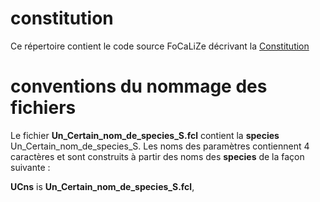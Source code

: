 constitution
==

<p>Ce répertoire contient le code source FoCaLiZe décrivant la <a href="http://www.conseil-constitutionnel.fr/conseil-constitutionnel/francais/la-constitution/la-constitution-du-4-octobre-1958/texte-integral-de-la-constitution-du-4-octobre-1958-en-vigueur.5074.html" title="Constitution">Constitution</a> </p>

conventions du nommage des fichiers
==

Le fichier __Un_Certain_nom_de_species_S.fcl__ contient la __species__ Un_Certain_nom_de_species_S.
Les noms des paramètres contiennent 4 caractères et sont construits à partir des noms des __species__ de la façon suivante : 

__UCns__  is __Un_Certain_nom_de_species_S.fcl__, 

